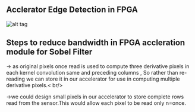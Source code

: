 ## Acclerator Edge Detection in FPGA

![alt tag](https://github.com/sagniknitr/Real-time-sobel-filter-in-FPGA/edit/master/sobel_pipeline.jpg)


## Steps to reduce bandwidth in FPGA accleration module for Sobel Filter

-> as original pixels once read is used to compute three derivative pixels in each kernel convolution same and preceding columns , So rather than re-reading we can store it in our accelerator for use in computing multiple derivative pixels.< br/>

->we could design small pixels in our accelerator to store complete rows read from the sensor.This would allow each pixel to be read only n=once.
